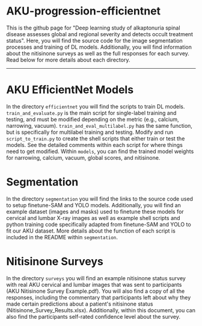 # AKU-progression-efficientnet

This is the github page for "Deep learning study of alkaptonuria spinal disease assesses global and regional severity and detects occult treatment status". 
Here, you will find the source code for the image segmentation processes and training of DL models. Additionally, you will find information about the nitisinone surveys as well as the full responses for each survey. Read below for more details about each directory.

-------------------------------------------------------------------------------------------------------------------------------
# AKU EfficientNet Models
In the directory `efficientnet` you will find the scripts to train DL models. `train_and_evaluate.py` is the main script for single-label training and testing, and must be modified depending on the metric (e.g., calcium, narrowing, vacuum). `train_and_eval_multilabel.py` has the same function, but is specifically for multilabel training and testing. Modify and run `script_to_train.py` to create the shell scripts that either train or test the models. See the detailed comments within each script for where things need to get modified. Within `models`, you can find the trained model weights for narrowing, calcium, vacuum, global scores, and nitisinone. 

# Segmentation
In the directory `segmentation` you will find the links to the source code used to setup finetune-SAM and YOLO models. Additionally, you will find an example dataset (images and masks) used to finetune these models for cervical and lumbar X-ray images as well as example shell scripts and python training code specifically adapted from finetune-SAM and YOLO to fit our AKU dataset. More details about the function of each script is included in the README within `segmentation`. 

# Nitisinone Surveys
In the directory `surveys` you will find an example nitisinone status survey with real AKU cervical and lumbar images that was sent to participants (AKU Nitisinone Survey Example.pdf). You will also find a copy of all the responses, including the commentary that participants left about why they made certain predictions about a patient's nitisinone status (Nitisinone_Survey_Results.xlsx). Additionally, within this document, you can also find the participants self-rated confidence level about the survey.
